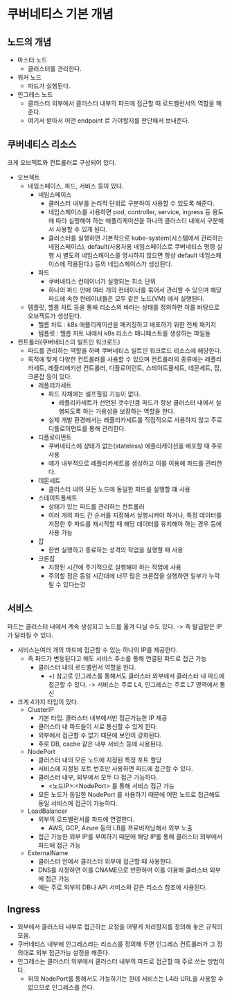 # 쿠버네티스 기본 개념

## 노드의 개념

- 마스터 노드
    - 클러스터를 관리한다.
- 워커 노드
    - 파드가 실행된다.
- 인그레스 노드
    - 클러스터 외부에서 클러스터 내부의 파드에 접근할 때 로드밸런서의 역할을 해준다.
    - 여기서 받아서 어떤 endpoint 로 가야할지를 판단해서 보내준다.

## 쿠버네티스 리소스

크게 오브젝트와 컨트롤러로 구성되어 있다.

- 오브젝트
    - 네임스페이스, 파드, 서비스 등이 있다.
        - 네임스페이스
            - 클러스터 내부를 논리적 단위로 구분하여 사용할 수 있도록 해준다.
            - 네임스페이스를 사용하면 pod, controller, service, ingress 등 용도에 따라 실행해야 하는 애플리케이션을 하나의 클러스터 내에서 구분해서 사용할 수 있게 된다.
            - 클러스터를 실행하면 기본적으로 kube-system(시스템에서 관리하는 네임스페이스), default(사용자용 네임스페이스로 쿠버네티스 명령 실행 시 별도의 네임스페이스를 명시하지 않으면 항상 default 네임스페이스에 적용된다.) 등의 네임스페이스가 생상된다.
        - 파드
            - 쿠버네티스 컨테이너가 실행되는 최소 단위
            - 하나의 파드 안에 여러 개의 컨테이너를 묶어서 관리할 수 있으며 해당 파드에 속한 컨테이너들은 모두 같은 노드(VM) 에서 실행된다.
    - 템플릿, 헬름 차트 등을 통해 리소스의 바라는 상태를 정의하면 이를 바탕으로 오브젝트가 생성된다.
        - 헬름 차트 : k8s 애플리케이션을 패키징하고 배포하기 위한 전체 패키지
        - 템플릿 : 헬름 차트 내에서 k8s 리소스 매니페스트를 생성하는 파일들
- 컨트롤러(쿠버네티스의 빌트인 워크로드)
    - 파드를 관리하는 역할을 하며 쿠버네티스 빌트인 워크로드 리소스에 해당한다.
    - 목적에 맞게 다양한 컨트롤러를 사용할 수 있으며 컨트롤러의 종류에는 레플리카세트, 레플리에키션 컨트롤러, 디플로이먼트, 스테이트풀세트, 데몬세트, 잡, 크론잡 등이 있다.
        - 레플리카세트 
            - 파드 자체에는 셀프힐링 기능이 없다.
                - 레플리카세트가 선언된 갯수만큼 파드가 항상 클러스터 내에서 실행되도록 하는 가용성을 보장하는 역할을 한다.
            - 실제 개발 환경에서는 레플리카세트를 직접적으로 사용하지 않고 주로 디플로이먼트를 통해 관리한다.
        - 디플로이먼트
            - 쿠버네티스에 상태가 없는(stateless) 애플리케이션을 배포할 때 주로 사용
            - 얘가 내부적으로 레플리카세트를 생성하고 이를 이용해 파드를 관리한다.
        - 데몬세트
            - 클러스터 내의 모든 노드에 동일한 파드를 실행할 떄 사용
        - 스테이트풀세트
            - 상태가 있는 파드를 관리하는 컨트롤러
            - 여러 개의 파드 간 순서를 지정해서 실행시켜야 하거나, 특정 데이터를 저장한 후 파드를 재시작할 때 해당 데이터를 유지해야 하는 경우 등에 사용 가능
        - 잡
            - 한번 실행하고 종료하는 성격의 작업을 실행할 때 사용
        - 크론잡
            - 지정된 시간에 주기적으로 실행해야 하는 작업에 사용
            - 주의할 점은 동일 시간대에 너무 많은 크론잡을 실행하면 일부가 누락될 수 있다는것

## 서비스

파드는 클러스터 내에서 계속 생성되고 노드를 옮겨 다닐 수도 있다. -> 즉 발급받은 IP가 달라질 수 있다.

- 서비스는여러 개의 파드에 접근할 수 있는 하나의 IP를 제공한다.
    - 즉 파드가 변동된다고 해도 서비스 주소를 통해 연결된 파드로 접근 가능
        - 클러스터 내의 로드밸런서 역할을 한다.
            - +) 참고로 인그레스를 통해서도 클러스터 외부에서 클러스터 내 파드에 접근할 수 있다. -> 서비스는 주로 L4, 인그레스는 주로 L7 영역에서 통신
- 크게 4가지 타입이 있다.
    - ClusterIP
        - 기본 타입. 클러스터 내부에서만 접근가능한 IP 제공
        - 클러스터 내 파드들이 서로 통신할 수 있게 한다.
        - 외부에서 접근할 수 없기 때문에 보안이 강화된다.
        - 주로 DB, cache 같은 내부 서비스 등에 사용된다.
    - NodePort
        - 클러스터 내의 모든 노드에 지정된 특정 포트 할당
        - 서비스에 지정된 포트 번호만 사용하면 파드에 접근할 수 있다.
        - 클러스터 내부, 외부에서 모두 다 접근 가능하다.
            - <노드IP>:\<NodePort> 를 통해 서비스 접근 가능
        - 모든 노드가 동일한 NodePort 를 사용하기 때문에 어떤 노드로 접근해도 동일 서비스에 접근이 가능하다.
    - LoadBalancer
        - 외부의 로드밸런서를 파드에 연결한다.
            - AWS, GCP, Azure 등의 LB를 프로비저닝해서 외부 노출
        - 접근 가능한 외부 IP를 부여하기 때문에 해당 IP를 통해 클러스터 외부에서 파드에 접근 가능
    - ExternalName
        - 클러스터 안에서 클러스터 외부에 접근할 때 사용한다.
        - DNS를 지정하면 이를 CNAME으로 반환하며 이를 이용해 클러스터 외부에 접근 가능
        - 얘는 주로 외부의 DB나 API 서비스와 같은 리소스 참조에 사용된다.

## Ingress

- 외부에서 클러스터 내부로 접근하는 요청을 어떻게 처리할지를 정의해 놓은 규칙의 모음.
- 쿠버네티스 내부에 인그레스라는 리소스를 정의해 두면 인그레스 컨트롤러가 그 정의대로 외부 접근가능 설정을 해준다.
- 인그레스는 클러스터 외부에서 클러스터 내부의 파드로 접근할 때 주로 쓰는 방법이다.
    - 위의 NodePort를 통해서도 가능하기는 한데 서비스는 L4라 URL을 사용할 수 없으므로 인그레스를 쓴다.
